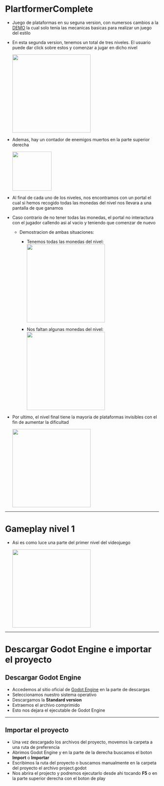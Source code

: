 # PlartformerComplete
* Juego de plataformas en su seguna version, con numersos cambios a la [DEMO](https://github.com/MarcoPaoletta/PlatformerDEMO) la cual solo tenia las mecanicas basicas para realizar un juego del estilo
* En esta segunda version, tenemos un total de tres niveles. El usuario puede dar click sobre estos y comenzar a jugar en dicho nivel

    <img width = 256  src=https://github.com/MarcoPaoletta/PlartformerComplete/blob/main/Menu.png >

* Ademas, hay un contador de enemigos muertos en la parte superior derecha

    <img width = 128 src=https://github.com/MarcoPaoletta/PlartformerV2/blob/main/EnemyPoints.gif >
* Al final de cada uno de los niveles, nos encontramos con un portal el cual si hemos recogido todas las monedas del nivel nos llevara a una pantalla de que ganamos
* Caso contrario de no tener todas las monedas, el portal no interactura con el jugador callendo asi al vacio y teniendo que comenzar de nuevo
  * Demostracion de ambas situaciones:
    * Tenemos todas las monedas del nivel:  
        <img  width = 256 src=https://github.com/MarcoPaoletta/PlartformerComplete/blob/main/Win.gif >

    *  Nos faltan algunas monedas del nivel:  
        <img width = 256 src=https://github.com/MarcoPaoletta/PlartformerComplete/blob/main/Can%20not%20win.gif >
* Por ultimo, el nivel final tiene la mayoria de plataformas invisibles con el fin de aumentar la dificultad
 
    <img width = 256  src=https://github.com/MarcoPaoletta/PlartformerComplete/blob/main/InvisibleLevel.gif >

---

# Gameplay nivel 1
* Asi es como luce una parte del primer nivel del videojuego
 
    <img width = 256 src=https://github.com/MarcoPaoletta/PlartformerComplete/blob/main/Gameplay1.gif >

---
# Descargar Godot Engine e importar el proyecto


## Descargar Godot Engine

* Accedemos al sitio oficial de [Godot Engine](https://godotengine.org/download) en la parte de descargas
* Seleccionamos nuestro sistema operativo
* Descargamos la **Standard version**
* Extraemos el archivo comprimido
* Esto nos dejara el ejecutable de Godot Engine

---

## Importar el proyecto

* Una vez descargado los archivos del proyecto, movemos la carpeta a una ruta de preferencia
* Abrimos Godot Engine y en la parte de la derecha buscamos el boton **Import** o **Importar**
* Escribimos la ruta del proyecto o buscamos manualmente en la carpeta del proyecto el archivo project.godot 
* Nos abrira el projecto y podremos ejecutarlo desde ahi tocando **F5** o en la parte superior derecha con el boton de play
